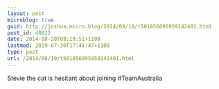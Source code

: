 ```yaml
---
layout: post
microblog: true
guid: http://joshua.micro.blog/2014/08/19/t501856095959142401.html
post_id: 40822
date: 2014-08-20T09:19:51+1100
lastmod: 2019-07-30T17:41:47+1100
type: post
url: /2014/08/19/t501856095959142401.html
---
```

Stevie the cat is hesitant about joining #TeamAustralia
